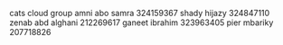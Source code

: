 cats cloud group 
amni abo samra 324159367 
shady hijazy 324847110
zenab abd alghani 212269617
ganeet ibrahim 323963405
pier mbariky 207718826
